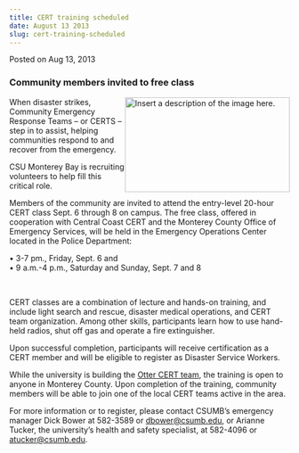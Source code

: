 ```yaml
---
title: CERT training scheduled
date: August 13 2013
slug: cert-training-scheduled
---
```


 



<span class="date">Posted on Aug 13, 2013    </span>
<h3>Community members invited to free class</h3>
<p><img alt="Insert a description of the image here." src="https://news.csumb.edu/sites/default/files/65/attachments/news/images/cert_logo.jpeg" style="float:right; width:296px; height:170px">When disaster
strikes, Community Emergency Response Teams &#x2013; or CERTS &#x2013; step in to
assist, helping communities respond to and recover from the
emergency.</img></p>
<p>CSU Monterey Bay is recruiting volunteers to help fill this
critical role.</p>
<p>Members of the community are invited to attend the entry-level
20-hour CERT class Sept. 6 through 8 on campus. The free class,
offered in cooperation with Central Coast CERT and the Monterey
County Office of Emergency Services, will be held in the Emergency
Operations Center located in the Police Department:</p>
<p>&#x2022; 3-7 pm., Friday, Sept. 6 and<br>
&#x2022; 9 a.m.-4 p.m., Saturday and Sunday, Sept. 7 and 8</br></p>
<p>&#xA0;</p>
<p>CERT classes are a combination of lecture and hands-on training,
and include light search and rescue, disaster medical operations,
and CERT team organization. Among other skills, participants learn
how to use hand-held radios, shut off gas and operate a fire
extinguisher.</p>
<p>Upon successful completion, participants will receive
certification as a CERT member and will be eligible to register as
Disaster Service Workers.</p>
<p>While the university is building the <a href="https://police.csumb.edu/cert" rel="nofollow">Otter CERT team</a>,
the training is open to anyone in Monterey County. Upon completion
of the training, community members will be able to join one of the
local CERT teams active in the area.</p>
<p>For more information or to register, please contact CSUMB&#x2019;s
emergency manager Dick Bower at 582-3589 or <a href="mailto:dbower@csumb.edu">dbower@csumb.edu</a>, or Arianne Tucker,
the university&#x2019;s health and safety specialist, at 582-4096 or
<a href="mailto:atucker@csumb.edu">atucker@csumb.edu</a>.</p>





 
